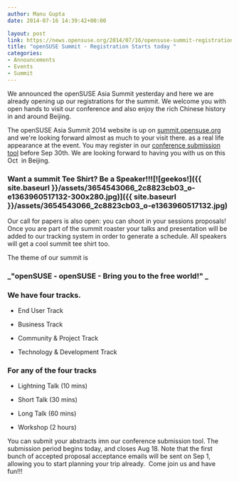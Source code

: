 ```yaml
---
author: Manu Gupta
date: 2014-07-16 14:39:42+00:00

layout: post
link: https://news.opensuse.org/2014/07/16/opensuse-summit-registration-starts-today/
title: "openSUSE Summit - Registration Starts today "
categories:
- Announcements
- Events
- Summit
---
```

We announced the openSUSE Asia Summit yesterday and here we are already opening up our registrations for the summit. We welcome you with open hands to visit our conference and also enjoy the rich Chinese history in and around Beijing.

The openSUSE Asia Summit 2014 website is up on [summit.opensuse.org](http://summit.opensuse.org) and we're looking forward almost as much to your visit there. as a real life appearance at the event. You may register in our [conference submission tool](https://events.opensuse.org/accounts/sign_in) before Sep 30th. We are looking forward to having you with us on this Oct  in Beijing.

<!-- more -->


### **Want a summit Tee Shirt? Be a Speaker!!![![geekos!]({{ site.baseurl }}/assets/3654543066_2c8823cb03_o-e1363960517132-300x280.jpg)]({{ site.baseurl }}/assets/3654543066_2c8823cb03_o-e1363960517132.jpg)**


Our call for papers is also open: you can shoot in your sessions proposals! Once you are part of the summit roaster your talks and presentation will be added to our tracking system in order to generate a schedule. All speakers will get a cool summit tee shirt too.

The theme of our summit is


### _**"openSUSE - openSUSE - Bring you to the free world!"** _




### We have four tracks.





	
  * End User Track

	
  * Business Track

	
  * Community & Project Track

	
  * Technology & Development Track




### For any of the four tracks





	
  * Lightning Talk (10 mins)

	
  * Short Talk (30 mins)

	
  * Long Talk (60 mins)

	
  * Workshop (2 hours)


You can submit your abstracts imn our conference submission tool. The submission period begins today, and closes Aug 18. Note that the first bunch of accepted proposal acceptance emails will be sent on Sep 1, allowing you to start planning your trip already.  Come join us and have fun!!!		
